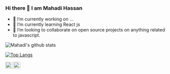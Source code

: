 ### Hi there 👋  I am Mahadi Hassan



- 🔭 I’m currently working on ...
- 🌱 I’m currently learning React js 
- 👯 I’m looking to collaborate on open source projects on anything related to javascript. 


![Mahadi's github stats](https://github-readme-stats.vercel.app/api?username=mahadi-devo&show_icons=true)

[![Top Langs](https://github-readme-stats.vercel.app/api/top-langs/?username=mahadi-devo)](https://github.com/mahadi-devo/github-readme-stats)
</br>

[<img align="left" alt="mahadi-devo | Twitter" width="22px" src="https://cdn.jsdelivr.net/npm/simple-icons@v3/icons/twitter.svg" />][twitter]
[<img align="left" alt="mahadi-devo | LinkedIn" width="22px" src="https://cdn.jsdelivr.net/npm/simple-icons@v3/icons/linkedin.svg" />][linkedin]

[twitter]: https://twitter.com/Mahadihassan001/
[linkedin]: www.linkedin.com/in/mahadi-hassan/

